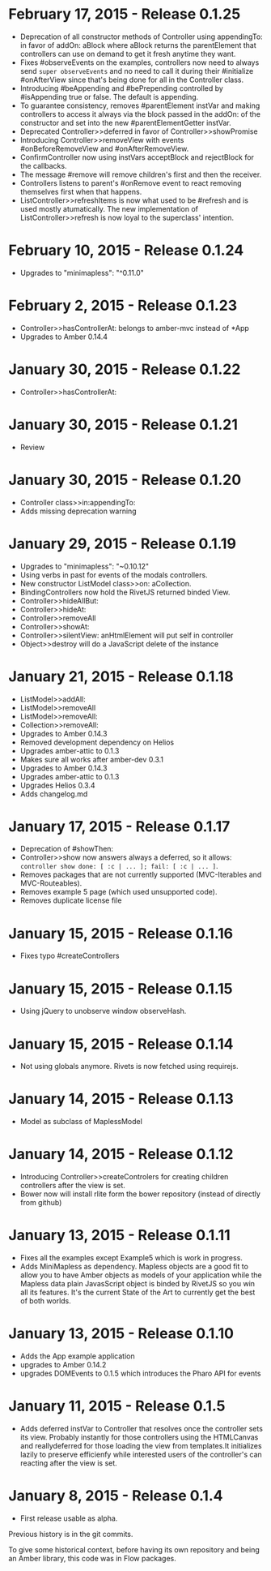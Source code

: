 February 17, 2015 - Release 0.1.25
===================================

* Deprecation of all constructor methods of Controller using appendingTo: in favor of addOn: aBlock where aBlock returns the parentElement that controllers can use on demand to get it fresh anytime they want.
* Fixes #observeEvents on the examples, controllers now need to always send `super observeEvents` and no need to call it during their #initialize #onAfterView since that's being done for all in the Controller class.
* Introducing #beAppending and #bePrepending controlled by #isAppending true or false. The default is appending.
* To guarantee consistency, removes #parentElement instVar and making controllers to access it always via the block passed in the addOn: of the constructor and set into the new #parentElementGetter instVar.
* Deprecated Controller>>deferred in favor of Controller>>showPromise
* Introducing Controller>>removeView with events #onBeforeRemoveView and #onAfterRemoveView.
* ConfirmController now using instVars acceptBlock and rejectBlock for the callbacks.
* The message #remove will remove children's first and then the receiver.
* Controllers listens to parent's #onRemove event to react removing themselves first when that happens.
* ListController>>refreshItems is now what used to be #refresh and is used mostly atumatically. The new implementation of ListController>>refresh is now loyal to the superclass' intention.


February 10, 2015 - Release 0.1.24
===================================

* Upgrades to "minimapless": "^0.11.0"


February 2, 2015 - Release 0.1.23
===================================

* Controller>>hasControllerAt: belongs to amber-mvc instead of *App
* Upgrades to Amber 0.14.4


January 30, 2015 - Release 0.1.22
===================================

* Controller>>hasControllerAt:


January 30, 2015 - Release 0.1.21
===================================

* Review


January 30, 2015 - Release 0.1.20
===================================

* Controller class>>in:appendingTo:
* Adds missing deprecation warning


January 29, 2015 - Release 0.1.19
===================================

* Upgrades to "minimapless": "~0.10.12"
* Using verbs in past for events of the modals controllers.
* New constructor ListModel class>>on: aCollection.
* BindingControllers now hold the RivetJS returned binded View.
* Controller>>hideAllBut:
* Controller>>hideAt:
* Controller>>removeAll
* Controller>>showAt:
* Controller>>silentView: anHtmlElement will put self in controller 
* Object>>destroy will do a JavaScript delete of the instance


January 21, 2015 - Release 0.1.18
===================================

* ListModel>>addAll:
* ListModel>>removeAll
* ListModel>>removeAll:
* Collection>>removeAll:
* Upgrades to Amber 0.14.3
* Removed development dependency on Helios
* Upgrades amber-attic to 0.1.3
* Makes sure all works after amber-dev 0.3.1
* Upgrades to Amber 0.14.3
* Upgrades amber-attic to 0.1.3
* Upgrades Helios 0.3.4
* Adds changelog.md

January 17, 2015 - Release 0.1.17
===================================

* Deprecation of #showThen:
* Controller>>show now answers always a deferred, so it allows: `controller show done: [ :c | ... ]; fail: [ :c | ... ]`.
* Removes packages that are not currently supported (MVC-Iterables and MVC-Routeables).
* Removes example 5 page (which used unsupported code).
* Removes duplicate license file


January 15, 2015 - Release 0.1.16
===================================

* Fixes typo #createControllers

January 15, 2015 - Release 0.1.15
===================================

* Using jQuery to unobserve window observeHash.

January 15, 2015 - Release 0.1.14
===================================

* Not using globals anymore. Rivets is now fetched using requirejs.

January 14, 2015 - Release 0.1.13
===================================

* Model as subclass of MaplessModel

January 14, 2015 - Release 0.1.12
===================================

* Introducing Controller>>createControlers for creating children controllers after the view is set.
* Bower now will install rlite form the bower repository (instead of directly from github)

January 13, 2015 - Release 0.1.11
===================================

* Fixes all the examples except Example5 which is work in progress.
* Adds MiniMapless as dependency. Mapless objects are a good fit to allow you to have Amber objects as models of your application while the Mapless data plain JavasScript object is binded by RivetJS so you win all its features. It's the current State of the Art to currently get the best of both worlds.

January 13, 2015 - Release 0.1.10
===================================

* Adds the App example application
* upgrades to Amber 0.14.2
* upgrades DOMEvents to 0.1.5 which introduces the Pharo API for events


January 11, 2015 - Release 0.1.5
===================================

* Adds deferred instVar to Controller that resolves once the controller sets its view. Probably instantly for those controllers using the HTMLCanvas and reallydeferred for those loading the view from templates.It initializes lazily to preserve efficienfy while interested users of the controller's can reacting after the view is set.

January 8, 2015 - Release 0.1.4
===================================

* First release usable as alpha.

Previous history is in the git commits.

To give some historical context, before having its own repository and being an Amber library, this code was in Flow packages.